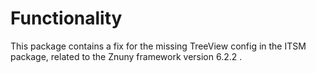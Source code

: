 # Functionality

This package contains a fix for the missing TreeView config in the ITSM package, related to the Znuny framework version 6.2.2 .
